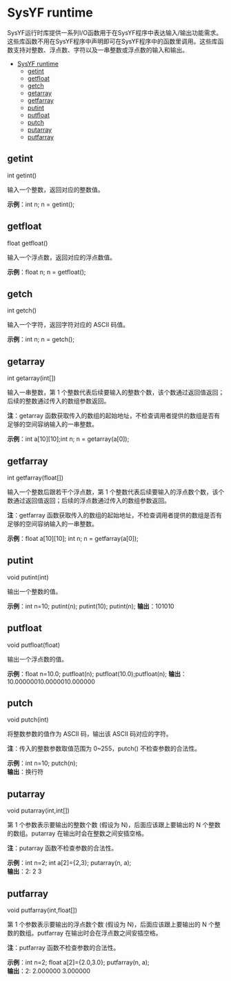 # SysYF runtime

SysYF运行时库提供一系列I/O函数用于在SysYF程序中表达输入/输出功能需求。这些库函数不用在SysYF程序中声明即可在SysYF程序中的函数里调用。这些库函数支持对整数、浮点数、字符以及一串整数或浮点数的输入和输出。

- [SysYF runtime](#sysyf-runtime)
  - [getint](#getint)
  - [getfloat](#getfloat)
  - [getch](#getch)
  - [getarray](#getarray)
  - [getfarray](#getfarray)
  - [putint](#putint)
  - [putfloat](#putfloat)
  - [putch](#putch)
  - [putarray](#putarray)
  - [putfarray](#putfarray)


## getint

int getint()

输入一个整数，返回对应的整数值。

**示例**：int n; n = getint();

## getfloat

float getfloat()  

输入一个浮点数，返回对应的浮点数值。

**示例**：float n; n = getfloat(); 

## getch

int getch()  

输入一个字符，返回字符对应的 ASCII 码值。

**示例**：int n; n = getch();

## getarray

int getarray(int[])

输入一串整数，第 1 个整数代表后续要输入的整数个数，该个数通过返回值返回；后续的整数通过传入的数组参数返回。  

**注**：getarray 函数获取传入的数组的起始地址，不检查调用者提供的数组是否有足够的空间容纳输入的一串整数。  

**示例**：int a[10][10];int n; n = getarray(a[0]);

## getfarray

int getfarray(float[])  

输入一个整数后跟若干个浮点数，第 1 个整数代表后续要输入的浮点数个数，该个数通过返回值返回；后续的浮点数通过传入的数组参数返回。  

**注**：getfarray 函数获取传入的数组的起始地址，不检查调用者提供的数组是否有足够的空间容纳输入的一串整数。  

**示例**：float a[10][10]; int n; n = getfarray(a[0]); 

## putint

void putint(int)  

输出一个整数的值。  

**示例**：int n=10; putint(n); putint(10); putint(n); 
**输出**：101010

## putfloat

void putfloat(float)  

输出一个浮点数的值。  

**示例**：float n=10.0; putfloat(n); putfloat(10.0);putfloat(n); 
**输出**：10.00000010.0000010.000000

## putch

void putch(int)  

将整数参数的值作为 ASCII 码，输出该 ASCII 码对应的字符。  

**注**：传入的整数参数取值范围为 0~255，putch() 不检查参数的合法性。

**示例**：int n=10; putch(n);  
**输出**：换行符

## putarray

void putarray(int,int[])  

第 1 个参数表示要输出的整数个数 (假设为 N)，后面应该跟上要输出的 N 个整数的数组。putarray 在输出时会在整数之间安插空格。  

**注**：putarray 函数不检查参数的合法性。  

**示例**：int n=2; int a[2]={2,3}; putarray(n, a);  
**输出**：2: 2 3

## putfarray

void putfarray(int,float[])

第 1 个参数表示要输出的浮点数个数 (假设为 N)，后面应该跟上要输出的 N 个整数的数组。putfarray 在输出时会在浮点数之间安插空格。  

**注**：putfarray 函数不检查参数的合法性。  

**示例**：int n=2; float a[2]={2.0,3.0}; putfarray(n, a);  
**输出**：2: 2.000000 3.000000